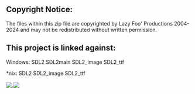 Copyright Notice:
-----------------
The files within this zip file are copyrighted by Lazy Foo' Productions 2004-2024
and may not be redistributed without written permission.

This project is linked against:
----------------------------------------
Windows:
SDL2
SDL2main
SDL2_image
SDL2_ttf

*nix:
SDL2
SDL2_image
SDL2_ttf
<a href="https://github.com/Dainn98/FloppyBird">
  <!-- Change the `github-readme-stats.anuraghazra1.vercel.app` to `github-readme-stats.vercel.app`  -->
  <img align="center" src="https://github-readme-stats.anuraghazra1.vercel.app/api/pin/?username=dainn98&repo=FloppyBird&theme=radical" />
</a>  
<a href="https://github.com/Dainn98/HangMan">
  <!-- Change the `github-readme-stats.anuraghazra1.vercel.app` to `github-readme-stats.vercel.app`  -->
  <img align="center" src="https://github-readme-stats.anuraghazra1.vercel.app/api/pin/?username=dainn98&repo=HangMan&theme=radical" />
</a> 
